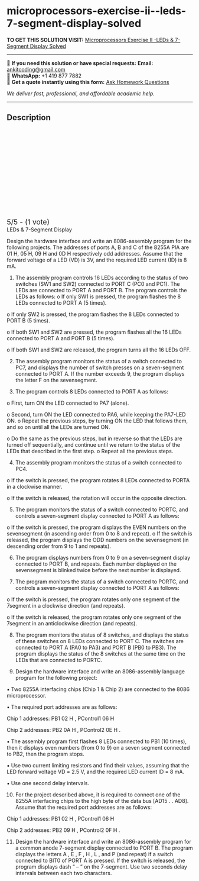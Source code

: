 # microprocessors-exercise-ii--leds-7-segment-display-solved
**TO GET THIS SOLUTION VISIT:** [Microprocessors Exercise II -LEDs & 7-Segment Display Solved](https://www.ankitcodinghub.com/product/microprocessors-exercise-problems-i-solved-2/)


---

📩 **If you need this solution or have special requests:** **Email:** ankitcoding@gmail.com  
📱 **WhatsApp:** +1 419 877 7882  
📄 **Get a quote instantly using this form:** [Ask Homework Questions](https://www.ankitcodinghub.com/services/ask-homework-questions/)

*We deliver fast, professional, and affordable academic help.*

---

<h2>Description</h2>



<div class="kk-star-ratings kksr-auto kksr-align-center kksr-valign-top" data-payload="{&quot;align&quot;:&quot;center&quot;,&quot;id&quot;:&quot;126121&quot;,&quot;slug&quot;:&quot;default&quot;,&quot;valign&quot;:&quot;top&quot;,&quot;ignore&quot;:&quot;&quot;,&quot;reference&quot;:&quot;auto&quot;,&quot;class&quot;:&quot;&quot;,&quot;count&quot;:&quot;1&quot;,&quot;legendonly&quot;:&quot;&quot;,&quot;readonly&quot;:&quot;&quot;,&quot;score&quot;:&quot;5&quot;,&quot;starsonly&quot;:&quot;&quot;,&quot;best&quot;:&quot;5&quot;,&quot;gap&quot;:&quot;4&quot;,&quot;greet&quot;:&quot;Rate this product&quot;,&quot;legend&quot;:&quot;5\/5 - (1 vote)&quot;,&quot;size&quot;:&quot;24&quot;,&quot;title&quot;:&quot;Microprocessors  Exercise II -LEDs \u0026amp; 7-Segment Display Solved&quot;,&quot;width&quot;:&quot;138&quot;,&quot;_legend&quot;:&quot;{score}\/{best} - ({count} {votes})&quot;,&quot;font_factor&quot;:&quot;1.25&quot;}">

<div class="kksr-stars">

<div class="kksr-stars-inactive">
            <div class="kksr-star" data-star="1" style="padding-right: 4px">


<div class="kksr-icon" style="width: 24px; height: 24px;"></div>
        </div>
            <div class="kksr-star" data-star="2" style="padding-right: 4px">


<div class="kksr-icon" style="width: 24px; height: 24px;"></div>
        </div>
            <div class="kksr-star" data-star="3" style="padding-right: 4px">


<div class="kksr-icon" style="width: 24px; height: 24px;"></div>
        </div>
            <div class="kksr-star" data-star="4" style="padding-right: 4px">


<div class="kksr-icon" style="width: 24px; height: 24px;"></div>
        </div>
            <div class="kksr-star" data-star="5" style="padding-right: 4px">


<div class="kksr-icon" style="width: 24px; height: 24px;"></div>
        </div>
    </div>

<div class="kksr-stars-active" style="width: 138px;">
            <div class="kksr-star" style="padding-right: 4px">


<div class="kksr-icon" style="width: 24px; height: 24px;"></div>
        </div>
            <div class="kksr-star" style="padding-right: 4px">


<div class="kksr-icon" style="width: 24px; height: 24px;"></div>
        </div>
            <div class="kksr-star" style="padding-right: 4px">


<div class="kksr-icon" style="width: 24px; height: 24px;"></div>
        </div>
            <div class="kksr-star" style="padding-right: 4px">


<div class="kksr-icon" style="width: 24px; height: 24px;"></div>
        </div>
            <div class="kksr-star" style="padding-right: 4px">


<div class="kksr-icon" style="width: 24px; height: 24px;"></div>
        </div>
    </div>
</div>


<div class="kksr-legend" style="font-size: 19.2px;">
            5/5 - (1 vote)    </div>
    </div>
LEDs &amp; 7-Segment Display

Design the hardware interface and write an 8086-assembly program for the following projects. The addresses of ports A, B and C of the 8255A PIA are 01 H, 05 H, 09 H and 0D H respectively odd addresses. Assume that the forward voltage of a LED (VD) is 3V, and the required LED current (ID) is 8 mA.

1. The assembly program controls 16 LEDs according to the status of two switches (SW1 and SW2) connected to PORT C (PC0 and PC1). The LEDs are connected to PORT A and PORT B. The program controls the LEDs as follows: o If only SW1 is pressed, the program flashes the 8 LEDs connected to PORT A (5 times).

o If only SW2 is pressed, the program flashes the 8 LEDs connected to PORT B (5 times).

o If both SW1 and SW2 are pressed, the program flashes all the 16 LEDs connected to PORT A and PORT B (5 times).

o If both SW1 and SW2 are released, the program turns all the 16 LEDs OFF.

2. The assembly program monitors the status of a switch connected to PC7, and displays the number of switch presses on a seven-segment connected to PORT A. If the number exceeds 9, the program displays the letter F on the sevensegment.

3. The program controls 8 LEDs connected to PORT A as follows:

o First, turn ON the LED connected to PA7 (alone).

o Second, turn ON the LED connected to PA6, while keeping the PA7-LED ON. o Repeat the previous steps, by turning ON the LED that follows them, and so on until all the LEDs are turned ON.

o Do the same as the previous steps, but in reverse so that the LEDs are turned off sequentially, and continue until we return to the status of the LEDs that described in the first step. o Repeat all the previous steps.

4. The assembly program monitors the status of a switch connected to PC4.

o If the switch is pressed, the program rotates 8 LEDs connected to PORTA in a clockwise manner.

o If the switch is released, the rotation will occur in the opposite direction.

5. The program monitors the status of a switch connected to PORTC, and controls a seven-segment display connected to PORT A as follows:

o If the switch is pressed, the program displays the EVEN numbers on the sevensegment (in ascending order from 0 to 8 and repeat). o If the switch is released, the program displays the ODD numbers on the sevensegment (in descending order from 9 to 1 and repeats).

6. The program displays numbers from 0 to 9 on a seven-segment display connected to PORT B, and repeats. Each number displayed on the sevensegment is blinked twice before the next number is displayed.

7. The program monitors the status of a switch connected to PORTC, and controls a seven-segment display connected to PORT A as follows:

o If the switch is pressed, the program rotates only one segment of the 7segment in a clockwise direction (and repeats).

o If the switch is released, the program rotates only one segment of the 7segment in an anticlockwise direction (and repeats).

8. The program monitors the status of 8 switches, and displays the status of these switches on 8 LEDs connected to PORT C. The switches are connected to PORT A (PA0 to PA3) and PORT B (PB0 to PB3). The program displays the status of the 8 switches at the same time on the LEDs that are connected to PORTC.

9. Design the hardware interface and write an 8086-assembly language program for the following project:

▪ Two 8255A interfacing chips (Chip 1 &amp; Chip 2) are connected to the 8086 microprocessor.

▪ The required port addresses are as follows:

Chip 1 addresses: PB1 02 H , PControl1 06 H

Chip 2 addresses: PB2 0A H , PControl2 0E H .

▪ The assembly program first flashes 8 LEDs connected to PB1 (10 times), then it displays even numbers (from 0 to 9) on a seven segment connected to PB2, then the program stops.

▪ Use two current limiting resistors and find their values, assuming that the LED forward voltage VD = 2.5 V, and the required LED current ID = 8 mA.

▪ Use one second delay intervals.

10. For the project described above, it is required to connect one of the 8255A interfacing chips to the high byte of the data bus [AD15 . . AD8]. Assume that the required port addresses are as follows:

Chip 1 addresses: PB1 02 H , PControl1 06 H

Chip 2 addresses: PB2 09 H , PControl2 0F H .

11. Design the hardware interface and write an 8086-assembly program for a common anode 7-segment display connected to PORT B. The program displays the letters A , E , F , H , L , and P (and repeat) if a switch connected to BIT0 of PORT A is pressed. If the switch is released, the program displays dash “ – ” on the 7-segment. Use two seconds delay intervals between each two characters.
